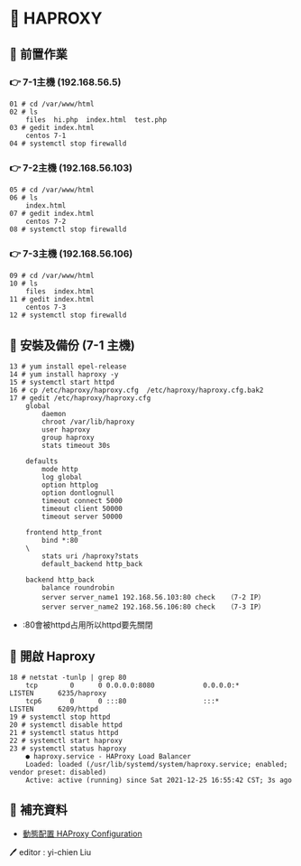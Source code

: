# 📝 HAPROXY
## 🔖 前置作業
### 👉 7-1主機 (192.168.56.5)
```
01 # cd /var/www/html
02 # ls
    files  hi.php  index.html  test.php
03 # gedit index.html 
    centos 7-1
04 # systemctl stop firewalld
```
### 👉 7-2主機 (192.168.56.103)
```
05 # cd /var/www/html
06 # ls
    index.html
07 # gedit index.html 
    centos 7-2
08 # systemctl stop firewalld
```
### 👉 7-3主機 (192.168.56.106)
```
09 # cd /var/www/html
10 # ls 
    files  index.html
11 # gedit index.html 
    centos 7-3
12 # systemctl stop firewalld
```
## 🔖 安裝及備份 (7-1 主機)
```
13 # yum install epel-release
14 # yum install haproxy -y
15 # systemctl start httpd
16 # cp /etc/haproxy/haproxy.cfg  /etc/haproxy/haproxy.cfg.bak2
17 # gedit /etc/haproxy/haproxy.cfg
    global
        daemon
        chroot /var/lib/haproxy
        user haproxy
        group haproxy
        stats timeout 30s

    defaults
        mode http
        log global
        option httplog
        option dontlognull
        timeout connect 5000
        timeout client 50000
        timeout server 50000

    frontend http_front
        bind *:80
    \
        stats uri /haproxy?stats
        default_backend http_back

    backend http_back
        balance roundrobin
        server server_name1 192.168.56.103:80 check   （7-2 IP）
        server server_name2 192.168.56.106:80 check   （7-3 IP）
```
* :80會被httpd占用所以httpd要先關閉
## 🔖 開啟 Haproxy
```
18 # netstat -tunlp | grep 80
    tcp        0      0 0.0.0.0:8080            0.0.0.0:*               LISTEN      6235/haproxy        
    tcp6       0      0 :::80                   :::*                    LISTEN      6209/httpd
19 # systemctl stop httpd
20 # systemctl disable httpd
21 # systemctl status httpd
22 # systemctl start haproxy
23 # systemctl status haproxy
    ● haproxy.service - HAProxy Load Balancer
    Loaded: loaded (/usr/lib/systemd/system/haproxy.service; enabled; vendor preset: disabled)
    Active: active (running) since Sat 2021-12-25 16:55:42 CST; 3s ago
```
## 📖 補充資料
* [動態配置 HAProxy Configuration](https://ci-jie.github.io/2020/10/25/HAProxy-Data-Plane-API/)



🖊️ editor : yi-chien Liu